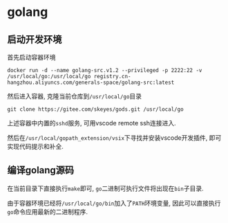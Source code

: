 # golang

## 启动开发环境

首先启动容器环境

```
docker run -d --name golang-src.v1.2 --privileged -p 2222:22 -v /usr/local/go:/usr/local/go registry.cn-hangzhou.aliyuncs.com/generals-space/golang-src:latest
```

然后进入容器, 克隆当前仓库到`/usr/local/go`目录

```
git clone https://gitee.com/skeyes/gods.git /usr/local/go
```

上述容器中内置的`sshd`服务, 可用vscode remote ssh连接进入.

然后在`/usr/local/gopath_extension/vsix`下寻找并安装vscode开发插件, 即可实现代码提示和补全.

## 编译golang源码

在当前目录下直接执行`make`即可, `go`二进制可执行文件将出现在`bin`子目录. 

由于容器环境已经将`/usr/local/go/bin`加入了`PATH`环境变量, 因此可以直接执行`go`命令应用最新的二进制程序.
